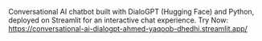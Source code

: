 Conversational AI chatbot built with DialoGPT (Hugging Face) and Python, deployed on Streamlit for an interactive chat experience.
Try Now: https://conversational-ai-dialogpt-ahmed-yaqoob-dhedhi.streamlit.app/
